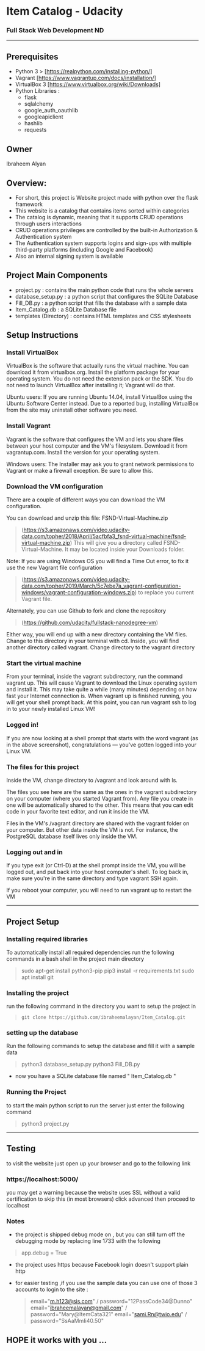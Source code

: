 # Item Catalog - Udacity
### Full Stack Web Development ND
_______________________
## Prerequisites
* Python 3 > [https://realpython.com/installing-python/]
* Vagrant [https://www.vagrantup.com/docs/installation/]
* VirtualBox 3 [https://www.virtualbox.org/wiki/Downloads]
* Python Libraries :
    - flask
    - sqlalchemy
    - google_auth_oauthlib
    - googleapiclient
    - hashlib
    - requests

## Owner
Ibraheem Alyan

## Overview:
* For short, this project is Website project made with python over the flask framework
* This website is a catalog that contains items sorted within categories
* The catalog is dynamic, meaning that it supports CRUD operations through users interactions
* CRUD operations privileges are controlled by the built-in Authorization & Authentication system
* The Authentication system supports logins and sign-ups with multiple third-party platforms (including Google and Facebook)
* Also an internal signing system is available

## Project Main Components

* project.py : contains the main python code that runs the whole servers
* database_setup.py : a python script that configures the SQLite Database
* Fill_DB.py : a python script that fills the database with a sample data
* Item_Catalog.db : a SQLite Database file
* templates (Directory) : contains HTML templates and CSS stylesheets

## Setup Instructions

### Install VirtualBox
VirtualBox is the software that actually runs the virtual machine. You can download it from virtualbox.org. Install the platform package for your operating system. You do not need the extension pack or the SDK. You do not need to launch VirtualBox after installing it; Vagrant will do that.

Ubuntu users: If you are running Ubuntu 14.04, install VirtualBox using the Ubuntu Software Center instead. Due to a reported bug, installing VirtualBox from the site may uninstall other software you need.

### Install Vagrant
Vagrant is the software that configures the VM and lets you share files between your host computer and the VM's filesystem. Download it from vagrantup.com. Install the version for your operating system.

Windows users: The Installer may ask you to grant network permissions to Vagrant or make a firewall exception. Be sure to allow this.

### Download the VM configuration
There are a couple of different ways you can download the VM configuration.

You can download and unzip this file: FSND-Virtual-Machine.zip
> (https://s3.amazonaws.com/video.udacity-data.com/topher/2018/April/5acfbfa3_fsnd-virtual-machine/fsnd-virtual-machine.zip)
This will give you a directory called FSND-Virtual-Machine. It may be located inside your Downloads folder.

Note: If you are using Windows OS you will find a Time Out error, to fix it use the new Vagrant file configuration
> (https://s3.amazonaws.com/video.udacity-data.com/topher/2019/March/5c7ebe7a_vagrant-configuration-windows/vagrant-configuration-windows.zip)
to replace you current Vagrant file.

Alternately, you can use Github to fork and clone the repository
> (https://github.com/udacity/fullstack-nanodegree-vm)

Either way, you will end up with a new directory containing the VM files. Change to this directory in your terminal with cd. Inside, you will find another directory called vagrant. Change directory to the vagrant directory

### Start the virtual machine
From your terminal, inside the vagrant subdirectory, run the command vagrant up. This will cause Vagrant to download the Linux operating system and install it. This may take quite a while (many minutes) depending on how fast your Internet connection is.
When vagrant up is finished running, you will get your shell prompt back. At this point, you can run vagrant ssh to log in to your newly installed Linux VM!

### Logged in!
If you are now looking at a shell prompt that starts with the word vagrant (as in the above screenshot), congratulations — you've gotten logged into your Linux VM.

### The files for this project
Inside the VM, change directory to /vagrant and look around with ls.

The files you see here are the same as the ones in the vagrant subdirectory on your computer (where you started Vagrant from). Any file you create in one will be automatically shared to the other. This means that you can edit code in your favorite text editor, and run it inside the VM.

Files in the VM's /vagrant directory are shared with the vagrant folder on your computer. But other data inside the VM is not. For instance, the PostgreSQL database itself lives only inside the VM.

### Logging out and in
If you type exit (or Ctrl-D) at the shell prompt inside the VM, you will be logged out, and put back into your host computer's shell. To log back in, make sure you're in the same directory and type vagrant SSH again.

If you reboot your computer, you will need to run vagrant up to restart the VM

_______________________
## Project Setup

### Installing required libraries
To automatically install all required dependencies run the following commands in a bash shell in the project main directory
 >    sudo apt-get install python3-pip
 >    pip3 install -r requirements.txt
 >    sudo apt install git

### Installing the project
run the following command in the directory you want to setup the project in
>     git clone https://github.com/ibraheemalayan/Item_Catalog.git

### setting up the database
Run the following commands to setup the database and fill it with a sample data
 >    python3 database_setup.py
 >    python3 Fill_DB.py

 * now you have a SQLite database file named " Item_Catalog.db "

### Running the Project
to start the main python script to run the server just enter the following command
 >    python3 project.py
_______________________
## Testing
to visit the website just open up your browser and go to the following link
### https://localhost:5000/
you may get a warning because the website uses SSL without a valid certification to skip this (in most browsers) click advanced then proceed to localhost

### Notes
* the project is shipped debug mode on , but you can still turn off the debugging mode by replacing line 1733 with the following
 > app.debug = True

* the project uses https because Facebook login doesn't support plain http

* for easier testing ,if you use the sample data you can use one of those 3 accounts to login to the site :
  > email="m.h123@sis.com" / password="12PassCode34@Dunno"
  > email="ibraheemalayan@gmail.com" / password="Mary@ItemCata321"
  > email="sami.Rn@twio.edu" / password="SsAaMmIi40.50"

## HOPE it works with you ...
